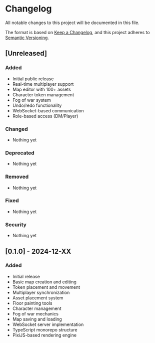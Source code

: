 # Changelog

All notable changes to this project will be documented in this file.

The format is based on [Keep a Changelog](https://keepachangelog.com/en/1.0.0/),
and this project adheres to [Semantic Versioning](https://semver.org/spec/v2.0.0.html).

## [Unreleased]

### Added
- Initial public release
- Real-time multiplayer support
- Map editor with 100+ assets
- Character token management
- Fog of war system
- Undo/redo functionality
- WebSocket-based communication
- Role-based access (DM/Player)

### Changed
- Nothing yet

### Deprecated
- Nothing yet

### Removed
- Nothing yet

### Fixed
- Nothing yet

### Security
- Nothing yet

## [0.1.0] - 2024-12-XX

### Added
- Initial release
- Basic map creation and editing
- Token placement and movement
- Multiplayer synchronization
- Asset placement system
- Floor painting tools
- Character management
- Fog of war mechanics
- Map saving and loading
- WebSocket server implementation
- TypeScript monorepo structure
- PixiJS-based rendering engine
